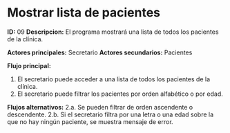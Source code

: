 # Mostrar lista de pacientes

**ID:** 09 **Descripcion:** El programa mostrará una lista de todos los pacientes de la clínica.

**Actores principales:** Secretario **Actores secundarios:** Pacientes 

**Flujo principal:**
1. El secretario puede acceder a una lista de todos los pacientes de la clínica.
2. El secretario puede filtrar los pacientes por orden alfabético o por edad.

**Flujos alternativos:**
2.a. Se pueden filtrar de orden ascendente o descendente.
2.b. Si el secretario filtra por una letra o una edad sobre la que no hay ningún paciente, se muestra mensaje de error.
